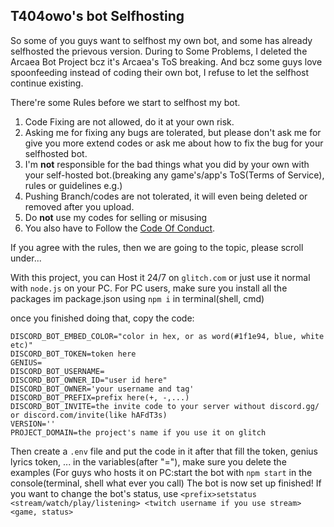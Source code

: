 ## T404owo's bot Selfhosting
So some of you guys want to selfhost my own bot, and some has already selfhosted the prievous version.
During to Some Problems, I deleted the Arcaea Bot Project bcz it's Arcaea's ToS breaking.
And bcz some guys love spoonfeeding instead of coding their own bot, I refuse to let the selfhost continue existing.

There're some Rules before we start to selfhost my bot.
1. Code Fixing are not allowed, do it at your own risk.
2. Asking me for fixing any bugs are tolerated, but please don't ask me for give you more extend codes or ask me about how to fix the bug for your selfhosted bot.
3. I'm **not** responsible for the bad things what you did by your own with your self-hosted bot.(breaking any game's/app's ToS(Terms of Service), rules or guidelines e.g.)
4. Pushing Branch/codes are not tolerated, it will even being deleted or removed after you upload.
5. Do **not** use my codes for selling or misusing
6. You also have to Follow the [Code Of Conduct](https://github.com/t404owo/t404owo-bot-discord/blob/main/CODE_OF_CONDUCT.md).

If you agree with the rules, then we are going to the topic, please scroll under...




With this project, you can Host it 24/7 on `glitch.com` or just use it normal with `node.js` on your PC.
For PC users, make sure you install all the packages im package.json using `npm i` in terminal(shell, cmd)

once you finished doing that, copy the code:
```env
DISCORD_BOT_EMBED_COLOR="color in hex, or as word(#1f1e94, blue, white etc)"
DISCORD_BOT_TOKEN=token here
GENIUS=
DISCORD_BOT_USERNAME=
DISCORD_BOT_OWNER_ID="user id here"
DISCORD_BOT_OWNER='your username and tag'
DISCORD_BOT_PREFIX=prefix here(+, -,...)
DISCORD_BOT_INVITE=the invite code to your server without discord.gg/ or discord.com/invite(like hAFdT3s)
VERSION=''
PROJECT_DOMAIN=the project's name if you use it on glitch
```
Then create a `.env` file and put the code in it
after that fill the token, genius lyrics token, ... in the variables(after "="), make sure you delete the examples
(For guys who hosts it on PC:start the bot with `npm start` in the console(terminal, shell what ever you call)
The bot is now set up finished! If you want to change the bot's status, use `<prefix>setstatus <stream/watch/play/listening> <twitch username if you use stream> <game, status>`
